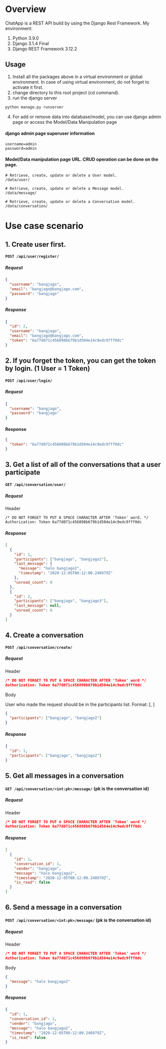 # Overview

ChatApp is a REST API build by using the Django Rest Framework. My environment:

1. Python 3.9.0
2. Django 3.1.4 Final
3. Django REST Framework 3.12.2

## Usage

1. Install all the packages above in a virtual environment or global environment. In case of using virtual environment, do not forget to activate it first.
2. change directory to this root project (cd command).
3. run the django server

```bash
python manage.py runserver
```

4. For add or remove data into database/model, you can use django admin page or access the Model/Data Manipulation page

#### django admin page superuser information

```
username=admin
password=admin
```

#### Model/Data manipulation page URL. CRUD operation can be done on the page.

```
# Retrieve, create, update or delete a User model.
/data/user/

# Retrieve, create, update or delete a Message model.
/data/message/

# Retrieve, create, update or delete a Conversation model.
/data/conversation/
```

# Use case scenario

## 1. Create user first.

#### `POST /api/user/register/`

##### Request

```json
{
  "username": "bangjago",
  "email": "bangjago@bangjago.com",
  "password": "bangjago"
}
```

##### Response

```json
{
  "id": 2,
  "username": "bangjago",
  "email": "bangjago@bangjago.com",
  "token": "6a77d071c456898b679b1d504e14c9edc9fff0dc"
}
```

## 2. If you forget the token, you can get the token by login. (1 User = 1 Token)

#### `POST /api/user/login/`

##### Request

```json
{
  "username": "bangjago",
  "password": "bangjago"
}
```

#### Response

```json
{
  "token": "6a77d071c456898b679b1d504e14c9edc9fff0dc"
}
```

## 3. Get a list of all of the conversations that a user participate

#### `GET /api/conversation/user/`

##### Request

Header

```
/* DO NOT FORGET TO PUT A SPACE CHARACTER AFTER 'Token' word. */
Authorization: Token 6a77d071c456898b679b1d504e14c9edc9fff0dc
```

##### Response

```json
[
  {
    "id": 1,
    "participants": ["bangjago", "bangjago2"],
    "last_message": {
      "message": "halo bangjago2",
      "timestamp": "2020-12-05T08:12:00.248979Z"
    },
    "unread_count": 0
  },
  {
    "id": 2,
    "participants": ["bangjago", "bangjago3"],
    "last_message": null,
    "unread_count": 0
  }
]
```

## 4. Create a conversation

#### `POST /api/conversation/create/`

##### Request

Header

```json
/* DO NOT FORGET TO PUT A SPACE CHARACTER AFTER 'Token' word */
Authorization: Token 6a77d071c456898b679b1d504e14c9edc9fff0dc
```

Body

User who made the request should be in the participants list.
Format: [<username1>, <username2>]

```json
{
  "participants": ["bangjago", "bangjago2"]
}
```

##### Response

```json
{
  "id": 1,
  "participants": ["bangjago", "bangjago2"]
}
```

## 5. Get all messages in a conversation

#### `GET /api/conversation/<int:pk>/message/` (pk is the conversation id)

##### Request

Header

```json
/* DO NOT FORGET TO PUT A SPACE CHARACTER AFTER 'Token' word */
Authorization: Token 6a77d071c456898b679b1d504e14c9edc9fff0dc
```

##### Response

```json
[
  {
    "id": 1,
    "conversation_id": 1,
    "sender": "bangjago",
    "message": "halo bangjago2",
    "timestamp": "2020-12-05T08:12:00.248979Z",
    "is_read": false
  }
]
```

## 6. Send a message in a conversation

#### `POST /api/conversation/<int:pk>/message/` (pk is the conversation id)

##### Request

Header

```json
/* DO NOT FORGET TO PUT A SPACE CHARACTER AFTER 'Token' word */
Authorization: Token 6a77d071c456898b679b1d504e14c9edc9fff0dc
```

Body

```json
{
  "message": "halo bangjago2"
}
```

##### Response

```json
{
  "id": 1,
  "conversation_id": 1,
  "sender": "bangjago",
  "message": "halo bangjago2",
  "timestamp": "2020-12-05T08:12:00.248979Z",
  "is_read": false
}
```
